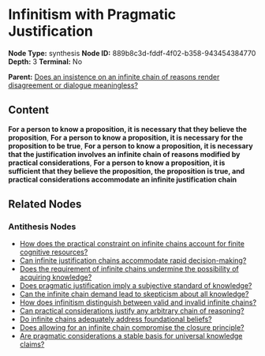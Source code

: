 # Infinitism with Pragmatic Justification

**Node Type:** synthesis
**Node ID:** 889b8c3d-fddf-4f02-b358-943454384770
**Depth:** 3
**Terminal:** No

**Parent:** [Does an insistence on an infinite chain of reasons render disagreement or dialogue meaningless?](does-an-insistence-on-an-infinite-chain-of-reasons-render-disagreement-or-dialogue-meaningless-antithesis-4aac151e-9e2c-4a26-813a-8fafcfe3647f.md)

## Content

**For a person to know a proposition, it is necessary that they believe the proposition**, **For a person to know a proposition, it is necessary for the proposition to be true**, **For a person to know a proposition, it is necessary that the justification involves an infinite chain of reasons modified by practical considerations**, **For a person to know a proposition, it is sufficient that they believe the proposition, the proposition is true, and practical considerations accommodate an infinite justification chain**

## Related Nodes

### Antithesis Nodes

- [How does the practical constraint on infinite chains account for finite cognitive resources?](how-does-the-practical-constraint-on-infinite-chains-account-for-finite-cognitive-resources-antithesis-cf05fb30-7e4c-49ff-9fee-d0419b940e3d.md)
- [Can infinite justification chains accommodate rapid decision-making?](can-infinite-justification-chains-accommodate-rapid-decision-making-antithesis-22ea7a1f-5752-48c0-ab23-92cfe4a5818c.md)
- [Does the requirement of infinite chains undermine the possibility of acquiring knowledge?](does-the-requirement-of-infinite-chains-undermine-the-possibility-of-acquiring-knowledge-antithesis-2b513fd7-97cf-4719-908b-47d70fef9dcd.md)
- [Does pragmatic justification imply a subjective standard of knowledge?](does-pragmatic-justification-imply-a-subjective-standard-of-knowledge-antithesis-1c46aed3-cf15-4f7d-a67b-f528a14b4a6b.md)
- [Can the infinite chain demand lead to skepticism about all knowledge?](can-the-infinite-chain-demand-lead-to-skepticism-about-all-knowledge-antithesis-1fcda08e-bc14-4e3f-b0b7-52a156bc6aec.md)
- [How does infinitism distinguish between valid and invalid infinite chains?](how-does-infinitism-distinguish-between-valid-and-invalid-infinite-chains-antithesis-b44d4cff-fff5-4bd8-b0b3-0f54a00ec802.md)
- [Can practical considerations justify any arbitrary chain of reasoning?](can-practical-considerations-justify-any-arbitrary-chain-of-reasoning-antithesis-6f397664-c51b-4676-b20d-3ecbcc44e2a2.md)
- [Do infinite chains adequately address foundational beliefs?](do-infinite-chains-adequately-address-foundational-beliefs-antithesis-cc692581-b9f9-4a77-864e-9f6e39de555b.md)
- [Does allowing for an infinite chain compromise the closure principle?](does-allowing-for-an-infinite-chain-compromise-the-closure-principle-antithesis-ee89217f-3212-4ec3-b671-cffc62430a77.md)
- [Are pragmatic considerations a stable basis for universal knowledge claims?](are-pragmatic-considerations-a-stable-basis-for-universal-knowledge-claims-antithesis-c8d2ca61-050f-4e63-a3c2-5ce4f55c3f0d.md)
